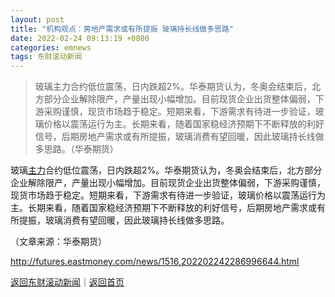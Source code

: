 ```yaml
---
layout: post
title: "机构观点：房地产需求或有所提振 玻璃持长线做多思路"
date: 2022-02-24 09:13:19 +0800
categories: emnews
tags: 东财滚动新闻
---
```

> 玻璃主力合约低位震荡，日内跌超2%。华泰期货认为，冬奥会结束后，北方部分企业解除限产，产量出现小幅增加。目前现货企业出货整体偏弱，下游采购谨慎，现货市场趋于稳定。短期来看，下游需求有待进一步验证，玻璃价格以震荡运行为主。长期来看，随着国家稳经济预期下不断释放的利好信号，后期房地产需求或有所提振，玻璃消费有望回暖，因此玻璃持长线做多思路。（华泰期货）

<p>玻璃<span id="Info.3291"><a href="http://data.eastmoney.com/zlsj/" class="infokey">主力</a></span>合约低位震荡，日内跌超2%。华泰期货认为，冬奥会结束后，北方部分企业解除限产，产量出现小幅增加。目前现货企业出货整体偏弱，下游采购谨慎，现货市场趋于稳定。短期来看，下游需求有待进一步验证，玻璃价格以震荡运行为主。长期来看，随着国家稳经济预期下不断释放的利好信号，后期房地产需求或有所提振，玻璃消费有望回暖，因此玻璃持长线做多思路。</p><p class="em_media">（文章来源：华泰期货）</p>

<http://futures.eastmoney.com/news/1516,202202242286996644.html>

[返回东财滚动新闻](//finews.withounder.com/emnews/)｜[返回首页](//finews.withounder.com/)